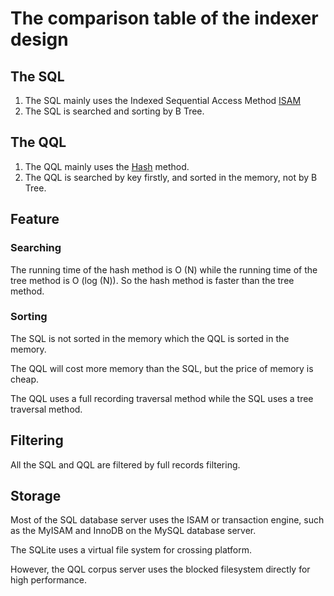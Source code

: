 # The comparison table of the indexer design

## The SQL
1. The SQL mainly uses the Indexed Sequential Access Method [ISAM][1]
2. The SQL is searched and sorting by B Tree.


## The QQL
1. The QQL mainly uses the [Hash][2] method.
2. The QQL is searched by key firstly, and sorted in the memory, not by B Tree.

## Feature
### Searching

The running time of the hash method is O (N) while the running time of the tree method is O (log (N)). 
So the hash method is faster than the tree method.

### Sorting
The SQL is not sorted in the memory which the QQL is sorted in the memory.

The QQL will cost more memory than the SQL, but the price of memory is cheap.

The QQL uses a full recording traversal method while the SQL uses a tree traversal method.

## Filtering

All the SQL and QQL are filtered by full records filtering.

## Storage

Most of the SQL database server uses the ISAM or transaction engine, such as the MyISAM and InnoDB on the MySQL database server.

The SQLite uses a virtual file system for crossing platform.

However, the QQL corpus server uses the blocked filesystem directly for high performance.


[1]: https://en.wikipedia.org/wiki/ISAM "ISM"
[2]: https://en.wikipedia.org/wiki/Hash_table "Hash"
